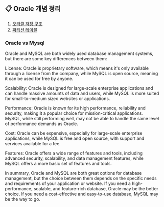 ## 📋 Oracle 개념 정리 
1. <a href="https://github.com/jaero0725/Database-Infra_Study/blob/main/Concept/OracleMemory.md"> 오라클 저장 구조 </a> <br>
2. <a href="https://github.com/jaero0725/Database-Infra_Study/blob/main/Concept/Partition.md"> 파티션 테이블 </a>  <br>


### Oracle vs Mysql
Oracle and MySQL are both widely used database management systems, but there are some key differences between them:

License: Oracle is proprietary software, which means it's only available through a license from the company, while MySQL is open source, meaning it can be used for free by anyone.

Scalability: Oracle is designed for large-scale enterprise applications and can handle massive amounts of data and users, while MySQL is more suited for small-to-medium sized websites or applications.

Performance: Oracle is known for its high performance, reliability and security, making it a popular choice for mission-critical applications. MySQL, while still performing well, may not be able to handle the same level of performance demands as Oracle.

Cost: Oracle can be expensive, especially for large-scale enterprise applications, while MySQL is free and open source, with support and services available for a fee.

Features: Oracle offers a wide range of features and tools, including advanced security, scalability, and data management features, while MySQL offers a more basic set of features and tools.

In summary, Oracle and MySQL are both great options for database management, but the choice between them depends on the specific needs and requirements of your application or website. If you need a high-performance, scalable, and feature-rich database, Oracle may be the better choice. If you need a cost-effective and easy-to-use database, MySQL may be the way to go.




